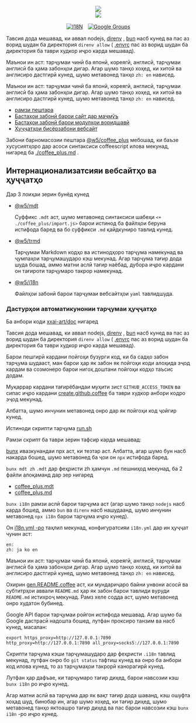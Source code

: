 <p align="center"><a href="https://xxai.art"><img src="https://cdn.jsdelivr.net/gh/xxai-art/doc/logo.svg"/></a><br/><a href="https://xxai.art"><img src="https://cdn.jsdelivr.net/gh/xxai-art/doc/xxai.svg"/></a></p><p align="center"><a href="https://github.com/xxai-art/doc#readme"><img alt="I18N" src="https://cdn.jsdelivr.net/gh/wactax/img/t.svg"/></a>　<a href="https://groups.google.com/u/0/g/xxai-art"><img alt="Google Groups" src="https://cdn.jsdelivr.net/gh/wactax/img/g-groups.svg"/></a></p>

Тавсия дода мешавад, ки аввал nodejs, [direnv](https://direnv.net) , [bun](https://github.com/oven-sh/bun) насб кунед ва пас аз ворид шудан ба директория `direnv allow` ( [.envrc](https://github.com/xxai-art/doc/blob/main/.envrc) пас аз ворид шудан ба директория ба таври худкор иҷро карда мешавад).

Маънои ин аст: тарҷумаи чинӣ ба японӣ, кореягӣ, англисӣ, тарҷумаи англисӣ ба ҳама забонҳои дигар. Агар шумо танҳо хоҳед, ки хитоӣ ва англисиро дастгирӣ кунед, шумо метавонед танҳо `zh: en` нависед.

Маънои ин аст: тарҷумаи чинӣ ба японӣ, кореягӣ, англисӣ, тарҷумаи англисӣ ба ҳама забонҳои дигар. Агар шумо танҳо хоҳед, ки хитоӣ ва англисиро дастгирӣ кунед, шумо метавонед танҳо `zh: en` нависед.

* [рамзи пештара](https://github.com/xxai-art/web)
* [Бастаҳои забонӣ барои сайт дар маҷмӯъ](https://github.com/xxai-art/web/tree/main/i18n)
* [Бастаҳои забонӣ барои модулҳои воридшавӣ](https://github.com/wacpkg/user/tree/main/ui.i18n)
* [Ҳуҷҷатҳои бисёрзабони вебсайт](https://github.com/xxai-doc)

Забони барномасозии пештара [@w5/coffee_plus](http://npmjs.com/@w5/coffee_plus) мебошад, ки баъзе хусусиятҳоро дар асоси синтаксиси coffeescript илова мекунад, нигаред ба [./coffee_plus.md](./coffee_plus.md) .

## Интернационализатсияи вебсайтҳо ва ҳуҷҷатҳо

Дар 3 лоиҳаи зерин бунёд кунед

* [@w5/mdt](https://www.npmjs.com/package/@w5/mdt)

  Суффикс `.mdt` аст, шумо метавонед синтаксиси шабеҳи `<+ ./coffee_plus/import.js>` барои истинод ба файлҳои беруна истифода баред ва бо суффикси `.md` қайдкуниро тавлид кунед.

* [@w5/trmd](https://www.npmjs.com/package/@w5/trmd)

  Тарҷумаи Markdown кодҳо ва истинодҳоро тарҷума намекунад ва ҷумлаҳои тарҷумашударо кэш мекунад. Агар тарҷума тағир дода шуда бошад, аммо матни аслӣ тағир наёбад, дубора иҷро кардани он тағироти тарҷумаро такрор намекунад.

* [@w5/i18n](https://www.npmjs.com/package/@w5/i18n)

  Файлҳои забонӣ барои тарҷумаи вебсайтҳои `yaml` тавлидшуда.

### Дастурҳои автоматикунонии тарҷумаи ҳуҷҷатҳо

Ба анбори коди [xxai-art/doc](https://github.com/xxai-art/doc) нигаред

Тавсия дода мешавад, ки аввал nodejs, [direnv](https://direnv.net) , [bun](https://github.com/oven-sh/bun) насб кунед ва пас аз ворид шудан ба директория `direnv allow` ( [.envrc](https://github.com/xxai-art/doc/blob/main/.envrc) пас аз ворид шудан ба директория ба таври худкор иҷро карда мешавад).

Барои пешгирӣ кардани пойгоҳи бузурги код, ки ба садҳо забон тарҷума шудааст, ман барои ҳар як забон як пойгоҳи коди алоҳида эҷод кардам ва созмонеро барои нигоҳ доштани пойгоҳи кодҳо таъсис додам.

Муқаррар кардани тағирёбандаи муҳити зист `GITHUB_ACCESS_TOKEN` ва сипас иҷро кардани [create.github.coffee](https://github.com/xxai-art/doc/blob/main/create.github.coffee) ба таври худкор анбори кодро эҷод мекунад.

Албатта, шумо инчунин метавонед онро дар як пойгоҳи код ҷойгир кунед.

Истиноди скрипти тарҷума [run.sh](https://github.com/xxai-art/doc/blob/main/run.sh)

Рамзи скрипт ба таври зерин тафсир карда мешавад:

[bunx](https://bun.sh/docs/cli/bunx) ивазкунандаи npx аст, ки тезтар аст. Албатта, агар шумо бун насб накарда бошед, шумо метавонед ба ҷои он `npx` истифода баред.

`bunx mdt zh` `.mdt` дар феҳристи zh ҳамчун `.md` пешниҳод мекунад, ба 2 файли алоқаманд дар зер нигаред

* [coffee_plus.mdt](https://github.com/xxai-doc/zh/blob/main/coffee_plus.mdt)
* [coffee_plus.md](https://github.com/xxai-doc/zh/blob/main/coffee_plus.md)

`bunx i18n` рамзи аслӣ барои тарҷума аст (агар шумо танҳо `nodejs` насб карда бошед, аммо `bun` ва `direnv` насб нашудаанд, шумо инчунин метавонед `npx i18n` барои тарҷума иҷро кунед).

Он [i18n.yml -ро](https://github.com/xxai-art/doc/blob/main/i18n.yml) таҳлил мекунад, конфигуратсияи `i18n.yml` дар ин ҳуҷҷат чунин аст:

```
en:
zh: ja ko en
```

Маънои ин аст: тарҷумаи чинӣ ба японӣ, кореягӣ, англисӣ, тарҷумаи англисӣ ба ҳама забонҳои дигар. Агар шумо танҳо хоҳед, ки хитоӣ ва англисиро дастгирӣ кунед, шумо метавонед танҳо `zh: en` нависед.

Охирин [gen.README.coffee](https://github.com/xxai-art/doc/blob/main/gen.README.coffee) аст, ки мундариҷаро байни унвони асосӣ ва субтитрҳои аввали `README.md` ҳар як забон барои тавлиди вуруди `README.md` истихроҷ мекунад. Рамз хеле содда аст, шумо метавонед онро худатон бубинед.

Google API барои тарҷумаи ройгон истифода мешавад. Агар шумо ба Google дастрасӣ надошта бошед, лутфан проксиро танзим ва насб кунед, масалан:

```
export https_proxy=http://127.0.0.1:7890 http_proxy=http://127.0.0.1:7890 all_proxy=socks5://127.0.0.1:7890
```

Скрипти тарҷума кэши тарҷумашударо дар феҳристи `.i18n` тавлид мекунад, лутфан онро бо `git status` тафтиш кунед ва онро ба анбори код илова кунед, то аз тарҷумаҳои такрорӣ канорагирӣ кунед.

Лутфан ҳар дафъае, ки тарҷумаро тағир диҳед, барои навсозии кэш `bunx i18n` ро иҷро кунед.

Агар матни аслӣ ва тарҷума дар як вақт тағир дода шаванд, кэш ошуфта хоҳад шуд, бинобар ин, агар шумо хоҳед, ки тағир диҳед, шумо метавонед танҳо яктоашро тағир диҳед ва пас барои навсозии кэш `bunx i18n` -ро иҷро кунед.
